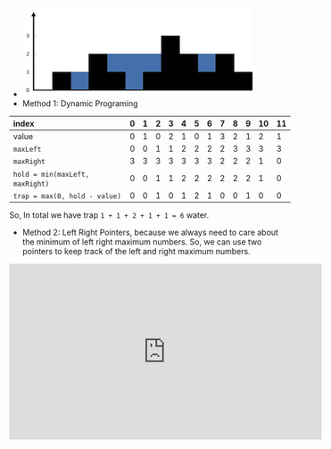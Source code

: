 -   ![42](../assets/0042.png)
-   Method 1: Dynamic Programing

| index                           | 0   | 1   | 2   | 3   | 4   | 5   | 6   | 7   | 8   | 9   | 10  | 11  |
| :------------------------------ | --- | --- | --- | --- | --- | --- | --- | --- | --- | --- | --- | --- |
| value                           | 0   | 1   | 0   | 2   | 1   | 0   | 1   | 3   | 2   | 1   | 2   | 1   |
| `maxLeft`                       | 0   | 0   | 1   | 1   | 2   | 2   | 2   | 2   | 3   | 3   | 3   | 3   |
| `maxRight`                      | 3   | 3   | 3   | 3   | 3   | 3   | 3   | 2   | 2   | 2   | 1   | 0   |
| `hold = min(maxLeft, maxRight)` | 0   | 0   | 1   | 1   | 2   | 2   | 2   | 2   | 2   | 2   | 1   | 0   |
| `trap = max(0, hold - value)`   | 0   | 0   | 1   | 0   | 1   | 2   | 1   | 0   | 0   | 1   | 0   | 0   |

So, In total we have trap `1 + 1 + 2 + 1 + 1 = 6` water.

-   Method 2: Left Right Pointers, because we always need to care about the minimum of left right maximum numbers. So, we can use two pointers to keep track of the left and right maximum numbers.

<iframe width="560" height="315" src="https://www.youtube.com/embed/ZI2z5pq0TqA?si=OEYg01dbmzvmtIwZ" title="YouTube video player" frameborder="0" allow="accelerometer; autoplay; clipboard-write; encrypted-media; gyroscope; picture-in-picture; web-share" referrerpolicy="strict-origin-when-cross-origin" allowfullscreen></iframe>
